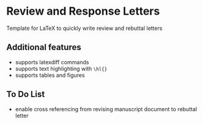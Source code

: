 # Review and Response Letters
Template for LaTeX to quickly write review and rebuttal letters 

## Additional features

- supports latexdiff commands
- supports text highlighting with `\hl{}`
- supports tables and figures

## To Do List

- enable cross referencing from revising manuscript document to rebuttal letter
